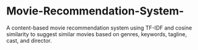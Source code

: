 # Movie-Recommendation-System-
A content-based movie recommendation system using TF-IDF and cosine similarity to suggest similar movies based on genres, keywords, tagline, cast, and director.
